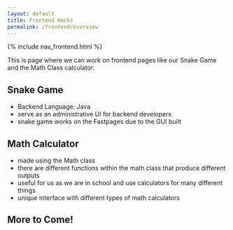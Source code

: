 ```yaml
---
layout: default
title: Frontend Hacks
permalink: /frontend/overview
---
```


{% include nav_frontend.html %}


This is page where we can work on frontend pages like our Snake Game and the Math Class calculator.

## Snake Game
- Backend Language: Java
- serve as an administrative UI for backend developers
- snake game works on the Fastpages due to the GUI built

## Math Calculator
- made using the Math class
- there are different functions within the math class that produce different outputs
- useful for us as we are in school and use calculators for many different things
- unique interface with different types of math calculators

## More to Come!